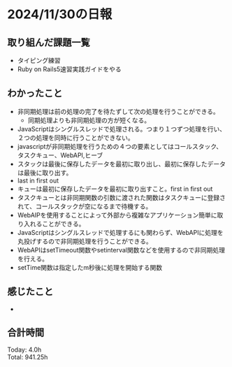 # 2024/11/30の日報
## 取り組んだ課題一覧
* タイピング練習
* Ruby on Rails5速習実践ガイドをやる
## わかったこと
* 非同期処理は前の処理の完了を待たずして次の処理を行うことができる。
  *  同期処理よりも非同期処理の方が短くなる。
*  JavaScriptはシングルスレッドで処理される。つまり１つずつ処理を行い、２つの処理を同時に行うことができない。
  *  javascriptが非同期処理を行うための４つの要素としてはコールスタック、タスクキュー、WebAPI,ヒーブ
*  スタックは最後に保存したデータを最初に取り出し、最初に保存したデータは最後に取り出す。
*  last in first out
*  キューは最初に保存したデータを最初に取り出すこと。first in first out
*  タスクキューとは非同期関数の引数に渡された関数はタスクキューに登録されて、コールスタックが空になるまで待機する。
*  WebAIPを使用することによって外部から複雑なアプリケーション簡単に取り入れることができる。
  *  JavaScriptはシングルスレッドで処理するにも関わらず、WebAPIに処理を丸投げするので非同期処理を行うことができる。
  *  WebAPIはsetTimeout関数やsetinterval関数などを使用するので非同期処理を行える。
* setTime関数は指定したm秒後に処理を開始する関数         
## 感じたこと
* 
## 合計時間  
Today: 4.0h<br>
Total: 941.25h
